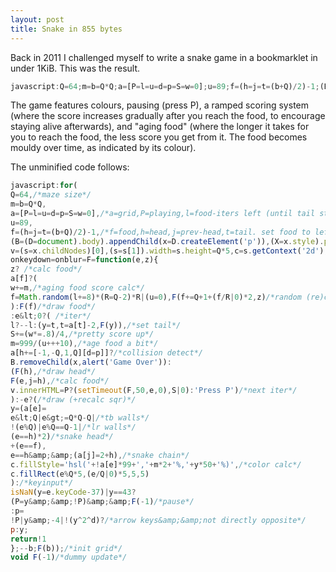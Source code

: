 ```yaml
---
layout: post
title: Snake in 855 bytes
---
```


Back in 2011 I challenged myself to write a snake game in a bookmarklet in under 1KiB. This was the result.</p>

```javascript
javascript:Q=64;m=b=Q*Q;a=[P=l=u=d=p=S=w=0];u=89;f=(h=j=t=(b+Q)/2)-1;(B=(D=document).body).appendChild(x=D.createElement("p"));(X=x.style).position="fixed";X.left=X.top=0;X.background="#FFF";x.innerHTML="&lt;p&gt;&lt;/p&gt;&lt;canvas&gt;";v=(s=x.childNodes)[0];(s=s[1]).width=s.height=5*Q;c=s.getContext("2d"); onkeydown=onblur=F=function(e,g){g?a[f]?(w+=m,f=Math.random(l+=8)*(R=Q-2)*R|(u=0),F(f+=Q+1+2*(f/R|0),g)):F(f):0&gt;e?(l?--l:(y=t,t=a[t]-2,F(y)),S+=(w*=0.8)/4,m=999/(u++ +10),a[h+=[-1,-Q,1,Q][d=p]]?B.removeChild(x,alert("Game Over")):(F(h),F(e,j=h),v.innerHTML=P?(setTimeout(F,50,e,0),S|0):"Press P")):-e?(y=(a[e]=e&lt;Q|e&gt;=Q*Q-Q|!(e%Q)|e%Q==Q-1|2*(e==h))+(e==f),e==h&amp;&amp;(a[j]=2+h),c.fillStyle="hsl("+99*!a[e]+","+2*m+"%,"+50*y+"%)",c.fillRect(e%Q*5,5*(e/Q|0),5,5)):isNaN(y=e.keyCode-37)|43==y?(P=y&amp;&amp;!P)&amp;&amp;F(-1): p=!P|y&-4|!(y^2^d)?p:y;return!1};for(;--b;F(b));void F(-1);
```

The game features colours, pausing (press P), a ramped scoring system (where the score increases gradually after you reach the food, to encourage staying alive afterwards), and "aging food" (where the longer it takes for you to reach the food, the less score you get from it. The food becomes mouldy over time, as indicated by its colour).

The unminified code follows:

```javascript
javascript:for(
Q=64,/*maze size*/
m=b=Q*Q,
a=[P=l=u=d=p=S=w=0],/*a=grid,P=playing,l=food-iters left (until tail starts moving),u=food age,d=dir,p=prev-dir,S=score,w=score to be added on,m=the score to be added if food was eaten now*/
u=89,
f=(h=j=t=(b+Q)/2)-1,/*f=food,h=head,j=prev-head,t=tail. set food to left so gets picked up immediately, setting initial snake size*/
(B=(D=document).body).appendChild(x=D.createElement('p')),(X=x.style).position='fixed',X.left=X.top=0,X.background='#FFF',x.innerHTML='&lt;p&gt;&lt;/p&gt;&lt;canvas&gt;',
v=(s=x.childNodes)[0],(s=s[1]).width=s.height=Q*5,c=s.getContext('2d'),
onkeydown=onblur=F=function(e,z){
z? /*calc food*/
a[f]?(
w+=m,/*aging food score calc*/
f=Math.random(l+=8)*(R=Q-2)*R|(u=0),F(f+=Q+1+(f/R|0)*2,z)/*random (re)calc food loc*/
):F(f)/*draw food*/
:e&lt;0?( /*iter*/
l?--l:(y=t,t=a[t]-2,F(y)),/*set tail*/
S+=(w*=.8)/4,/*pretty score up*/
m=999/(u+++10),/*age food a bit*/
a[h+=[-1,-Q,1,Q][d=p]]?/*collision detect*/
B.removeChild(x,alert('Game Over')):
(F(h),/*draw head*/
F(e,j=h),/*calc food*/
v.innerHTML=P?(setTimeout(F,50,e,0),S|0):'Press P')/*next iter*/
):-e?(/*draw (+recalc sqr)*/
y=(a[e]=
e&lt;Q|e&gt;=Q*Q-Q|/*tb walls*/
!(e%Q)|e%Q==Q-1|/*lr walls*/
(e==h)*2)/*snake head*/
+(e==f),
e==h&amp;&amp;(a[j]=2+h),/*snake chain*/
c.fillStyle='hsl('+!a[e]*99+','+m*2+'%,'+y*50+'%)',/*color calc*/
c.fillRect(e%Q*5,(e/Q|0)*5,5,5)
):/*keyinput*/
isNaN(y=e.keyCode-37)|y==43?
(P=y&amp;&amp;!P)&amp;&amp;F(-1)/*pause*/
:p=
!P|y&amp;-4|!(y^2^d)?/*arrow keys&amp;&amp;not directly opposite*/
p:y;
return!1
};--b;F(b));/*init grid*/
void F(-1)/*dummy update*/
```

